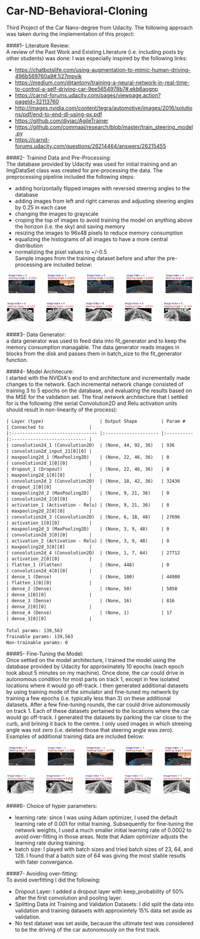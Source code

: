 # Car-ND-Behavioral-Cloning

Third Project of the Car Nano-degree from Udacity. The following approach was taken during the implementation of this project:

####1- Literature Review:  
A review of the Past Work and Existing Literature (i.e. including posts by other students) was done:
I was especially inspired by the following links:  
   * https://chatbotslife.com/using-augmentation-to-mimic-human-driving-496b569760a9#.1j27mpyik  
   * https://medium.com/@tantony/training-a-neural-network-in-real-time-to-control-a-self-driving-car-9ee5654978b7#.ekb6aognp  
   * https://carnd-forums.udacity.com/pages/viewpage.action?pageId=32113760  
   * http://images.nvidia.com/content/tegra/automotive/images/2016/solutions/pdf/end-to-end-dl-using-px.pdf  
   * https://github.com/diyjac/AgileTrainer  
   * https://github.com/commaai/research/blob/master/train_steering_model.py  
   * https://carnd-forums.udacity.com/questions/26214464/answers/26215455  

####2- Trainind Data and Pre-Processing:  
The database provided by Udacity was used for initial training and an ImgDataSet class was created for pre-processing the data. The preprocessing pipeline included the following steps:
   * adding horizontally flipped images with reversed steering angles to the database  
   * adding images from left and right cameras and adjusting steering angles by 0.25 in each case  
   * changing the images to grayscale  
   * croping the top of images to avoid training the model on anything above the horizon (i.e. the sky) and saving memory  
   * resizing the images to 96x48 pixels to reduce memory consumption  
   * equalizing the histograms of all images to have a more central distribution  
   * normalizing the pixel values to +/-0.5  
   Sample images from the training dataset before and after the pre-processing are included below:  
     
   ![alt text](https://github.com/khalilia2000/Car-ND-Behavioral-Cloning/blob/master/example_data_1.JPG "Training Data Before and After Pre-Processing")

####3- Data Generator:  
a data generator was used to feed data into fit_generator and to keep the memory consumption managable. The data generator reads images in blocks from the disk and passes them in batch_size to the fit_generator function.

####4- Model Architecure:  
I started with the NVIDIA's end to end architecture and incrementally made changes to the network. Each incremental network change consisted of training 3 to 5 epochs on the database, and evaluating the results based on the MSE for the validation set. The final network architecture that I settled for is the following (the serial Convolution2D and Relu activation units should result in non-linearity of the process):  

	| Layer (type)                     | Output Shape         | Param #    | Connected to                 |     
	|:-------------------------------- |:-------------------- |:---------- |:---------------------------- |     
	| convolution2d_1 (Convolution2D)  | (None, 44, 92, 36)   | 936        | convolution2d_input_21[0][0] |     
	| maxpooling2d_1 (MaxPooling2D)    | (None, 22, 46, 36)   | 0          | convolution2d_1[0][0]        |     
	| dropout_1 (Dropout)              | (None, 22, 46, 36)   | 0          | maxpooling2d_1[0][0]         |     
	| convolution2d_2 (Convolution2D)  | (None, 18, 42, 36)   | 32436      | dropout_1[0][0]              |     
	| maxpooling2d_2 (MaxPooling2D)    | (None, 9, 21, 36)    | 0          | convolution2d_2[0][0]        |     
	| activation_1 (Activation - Relu) | (None, 9, 21, 36)    | 0          | maxpooling2d_2[0][0]         |     
	| convolution2d_3 (Convolution2D)  | (None, 6, 18, 48)    | 27696      | activation_1[0][0]           |     
	| maxpooling2d_3 (MaxPooling2D)    | (None, 3, 9, 48)     | 0          | convolution2d_3[0][0]        |     
	| activation_2 (Activation - Relu) | (None, 3, 9, 48)     | 0          | maxpooling2d_3[0][0]         |     
	| convolution2d_4 (Convolution2D)  | (None, 1, 7, 64)     | 27712      | activation_2[0][0]           |     
	| flatten_1 (Flatten)              | (None, 448)          | 0          | convolution2d_4[0][0]        |     
	| dense_1 (Dense)                  | (None, 100)          | 44900      | flatten_1[0][0]              |     
	| dense_2 (Dense)                  | (None, 50)           | 5050       | dense_1[0][0]                |     
	| dense_3 (Dense)                  | (None, 16)           | 816        | dense_2[0][0]                |     
	| dense_4 (Dense)                  | (None, 1)            | 17         | dense_3[0][0]                |     

	Total params: 139,563
	Trainable params: 139,563
	Non-trainable params: 0
	

####5- Fine-Tuning the Model:  
Once settled on the model architecture, I trained the model using the database provided by Udacity for approximately 10 epochs (each epoch took about 5 minutes on my machine). Once done, the car could drive in autonomous condition for most parts on track 1, except in few isolated locations where it would go off-track. I then generated additional datasets by using training mode of the simulator and fine-tuned my network by training a few epochs (i.e. typically less than 3) on these additional datasets. After a few fine-tuning rounds, the car could drive autonomously on track 1. Each of these datasets pertained to the locations where the car would go off-track. I generated the datasets by parking the car close to the curb, and brining it back to the centre. I only used images in which streeing angle was not zero (i.e. deleted those that steering angle was zero). Examples of additional training data are included below:  
  
  ![alt text](https://github.com/khalilia2000/Car-ND-Behavioral-Cloning/blob/master/example_data_2.JPG "Training Data Before and After Pre-Processing")

####6- Choice of hyper parameters:   
   * learning rate: since I was using Adam optimizer, I used the default learning rate of 0.001 for initial training. Subsequently for fine-tuning the network weights, I used a much smaller initial learning rate of 0.0002 to avoid over-fitting in those areas. Note that Adam optimizer adjusts the learning rate during training.  
   * batch size: I played with batch sizes and tried batch sizes of 23, 64, and 128. I found that a batch size of 64 was giving the most stable resutls with fater convergance.
    
####7- Avoiding over-fitting:  
To avoid overfitting I did the following:
   * Dropout Layer: I added a dropout layer with keep_probability of 50% after the first convolution and pooling layer. 
   * Splitting Data int Training and Validation Datasets: I did split the data into validation and training datasets with approximtely 15% data set aside as validation.
   * No test dataset was set aside, because the ultimate test was considered to be the driving of the car autonomously on the first track.
	
